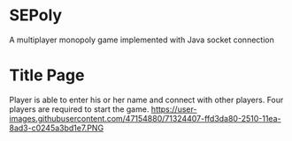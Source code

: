 # SEPoly
A multiplayer monopoly game implemented with Java socket connection

# Title Page
Player is able to enter his or her name and connect with other players. Four players are required to start the game.
https://user-images.githubusercontent.com/47154880/71324407-ffd3da80-2510-11ea-8ad3-c0245a3bd1e7.PNG
